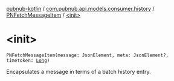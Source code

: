 [pubnub-kotlin](../../index.md) / [com.pubnub.api.models.consumer.history](../index.md) / [PNFetchMessageItem](index.md) / [&lt;init&gt;](./-init-.md)

# &lt;init&gt;

`PNFetchMessageItem(message: JsonElement, meta: JsonElement?, timetoken: `[`Long`](https://kotlinlang.org/api/latest/jvm/stdlib/kotlin/-long/index.html)`)`

Encapsulates a message in terms of a batch history entry.

